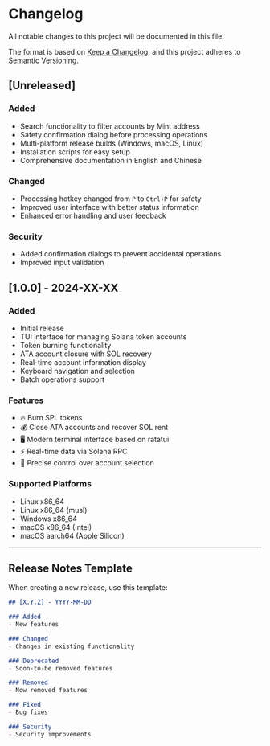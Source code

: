 # Changelog

All notable changes to this project will be documented in this file.

The format is based on [Keep a Changelog](https://keepachangelog.com/en/1.0.0/),
and this project adheres to [Semantic Versioning](https://semver.org/spec/v2.0.0.html).

## [Unreleased]

### Added
- Search functionality to filter accounts by Mint address
- Safety confirmation dialog before processing operations
- Multi-platform release builds (Windows, macOS, Linux)
- Installation scripts for easy setup
- Comprehensive documentation in English and Chinese

### Changed
- Processing hotkey changed from `P` to `Ctrl+P` for safety
- Improved user interface with better status information
- Enhanced error handling and user feedback

### Security
- Added confirmation dialogs to prevent accidental operations
- Improved input validation

## [1.0.0] - 2024-XX-XX

### Added
- Initial release
- TUI interface for managing Solana token accounts
- Token burning functionality
- ATA account closure with SOL recovery
- Real-time account information display
- Keyboard navigation and selection
- Batch operations support

### Features
- 🔥 Burn SPL tokens
- 💰 Close ATA accounts and recover SOL rent
- 🖥️ Modern terminal interface based on ratatui
- ⚡ Real-time data via Solana RPC
- 🎯 Precise control over account selection

### Supported Platforms
- Linux x86_64
- Linux x86_64 (musl)
- Windows x86_64
- macOS x86_64 (Intel)
- macOS aarch64 (Apple Silicon)

---

## Release Notes Template

When creating a new release, use this template:

```markdown
## [X.Y.Z] - YYYY-MM-DD

### Added
- New features

### Changed
- Changes in existing functionality

### Deprecated
- Soon-to-be removed features

### Removed
- Now removed features

### Fixed
- Bug fixes

### Security
- Security improvements
```
